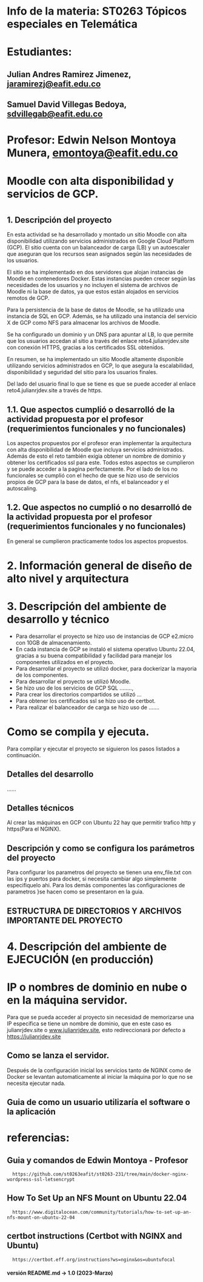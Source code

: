 # Info de la materia: ST0263 Tópicos especiales en Telemática
#
# Estudiantes:
## Julian Andres Ramirez Jimenez, jaramirezj@eafit.edu.co
## Samuel David Villegas Bedoya, sdvillegab@eafit.edu.co
#
# Profesor: Edwin Nelson Montoya Munera, emontoya@eafit.edu.co
#

# Moodle con alta disponibilidad y servicios de GCP. 
#

## 1. Descripción del proyecto

En esta actividad se ha desarrollado y montado un sitio Moodle con alta disponibilidad utilizando servicios administrados en Google Cloud Platform (GCP). El sitio cuenta con un balanceador de carga (LB) y un autoescaler que aseguran que los recursos sean asignados según las necesidades de los usuarios.

El sitio se ha implementado en dos servidores que alojan instancias de Moodle en contenedores Docker. Estas instancias pueden crecer según las necesidades de los usuarios y no incluyen el sistema de archivos de Moodle ni la base de datos, ya que estos están alojados en servicios remotos de GCP.

Para la persistencia de la base de datos de Moodle, se ha utilizado una instancia de SQL en GCP. Además, se ha utilizado una instancia del servicio X de GCP como NFS para almacenar los archivos de Moodle.

Se ha configurado un dominio y un DNS para apuntar al LB, lo que permite que los usuarios accedan al sitio a través del enlace reto4.julianrjdev.site con conexión HTTPS, gracias a los certificados SSL obtenidos.

En resumen, se ha implementado un sitio Moodle altamente disponible utilizando servicios administrados en GCP, lo que asegura la escalabilidad, disponibilidad y seguridad del sitio para los usuarios finales.

 Del lado del usuario final lo que se tiene es que se  puede acceder al enlace reto4.julianrjdev.site a través de https.
 
 
## 1.1. Que aspectos cumplió o desarrolló de la actividad propuesta por el profesor (requerimientos funcionales y no funcionales)
 Los aspectos propuestos por el profesor eran implementar la arquitectura con alta disponibilidad de Moodle que incluya servicios administrados. Además 
 de esto el reto también exigia obtener un nombre de dominio y obtener los certificados ssl para este. Todos estos aspectos se cumplieron
 y se puede acceder a la pagina perfectamente.
 Por el lado de los no funcionales se cumplió con el hecho de que se hizo uso de servicios propios de GCP para la base de datos, el nfs, el 
 balanceador y el autoscaling.
 
 ## 1.2. Que aspectos no cumplió o no desarrolló de la actividad propuesta por el profesor (requerimientos funcionales y no funcionales)
 En general se cumplieron practicamente todos los aspectos propuestos.
 
# 2. Información general de diseño de alto nivel y arquitectura


# 3. Descripción del ambiente de desarrollo y técnico

   - Para desarrollar el proyecto se hizo uso de instancias de GCP e2.micro con 10GB de almacenamiento.
   - En cada instancia de GCP se instaló el sistema operativo Ubuntu 22.04, gracias a su buena compatibilidad y facilidad
     para manejar los componentes utilizados en el proyecto.
   - Para desarrollar el proyecto se utilizó docker, para dockerizar la mayoria de los componentes.
   - Para desarrollar el proyecto se utilizó Moodle.
   - Se hizo uso de los servicios de GCP SQL ........,
   - Para crear los directorios compartidos se utilizó ...
   - Para obtener los certificados ssl se hizo uso de certbot.
   - Para realizar el balanceador de carga se hizo uso de .......

# Como se compila y ejecuta.

Para compilar y ejecutar el proyecto se siguieron los pasos listados a continuación.


## Detalles del desarrollo

......
## Detalles técnicos

Al crear las máquinas en GCP con Ubuntu 22 hay que permitir trafico http y https(Para el NGINX).


## Descripción y como se configura los parámetros del proyecto

Para configurar los parametros del proyecto se tienen una env_file.txt con las ips y puertos
para docker, si necesita cambiar algo simplemente especifiquelo ahi.
Para los demás componentes las configuraciones de parametros }se hacen como se presentaron en la guia.


## ESTRUCTURA DE DIRECTORIOS Y ARCHIVOS IMPORTANTE DEL PROYECTO
## 


# 4. Descripción del ambiente de EJECUCIÓN (en producción)

# IP o nombres de dominio en nube o en la máquina servidor.

Para que se pueda acceder al proyecto sin necesidad de memorizarse una IP especifica se tiene un nombre 
de dominio, que en este caso es julianrjdev.site o www.julianrjdev.site, esto redireccionará por defecto
a https://julianrjdev.site

## Como se lanza el servidor.

Después de la configuración inicial los servicios tanto de NGINX como de Docker se levantan automaticamente
al iniciar la máquina por lo que no se necesita ejecutar nada.


## Guia de como un usuario utilizaría el software o la aplicación



# referencias:
## Guia y comandos de Edwin Montoya - Profesor
      https://github.com/st0263eafit/st0263-231/tree/main/docker-nginx-wordpress-ssl-letsencrypt
## How To Set Up an NFS Mount on Ubuntu 22.04
      https://www.digitalocean.com/community/tutorials/how-to-set-up-an-nfs-mount-on-ubuntu-22-04
## certbot instructions (Certbot with NGINX and Ubuntu)
      https://certbot.eff.org/instructions?ws=nginx&os=ubuntufocal

#### versión README.md -> 1.0 (2023-Marzo)
